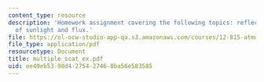 ```yaml
---
content_type: resource
description: 'Homework assignment covering the following topics: reflection and transmission
  of sunlight and flux.'
file: https://ol-ocw-studio-app-qa.s3.amazonaws.com/courses/12-815-atmospheric-radiation-fall-2006/ee49eb5398d4275427460ba56e583585_multiple_scat_ex.pdf
file_type: application/pdf
resourcetype: Document
title: multiple_scat_ex.pdf
uid: ee49eb53-98d4-2754-2746-0ba56e583585
---
```

